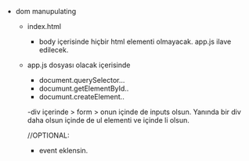 -   dom manupulating
    -   index.html
        -   body içerisinde hiçbir html elementi olmayacak. app.js ilave edilecek.
    -   app.js dosyası olacak içerisinde
        -   document.querySelector...
        -   documunt.getElementById..
        -   documunt.createElement..

    
        -div içerinde > form > onun içinde de inputs olsun. Yanında bir div daha olsun içinde de ul elementi ve içinde li olsun.

        //OPTIONAL:
        -   event eklensin. 


